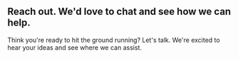 <h2 class="highlight"><span>
Reach out. We'd love to chat and see how we can help.
</span></h2>
<p>
  Think you're ready to hit the ground running? Let's talk. We're excited to hear your ideas and see where we can assist.
</p>
